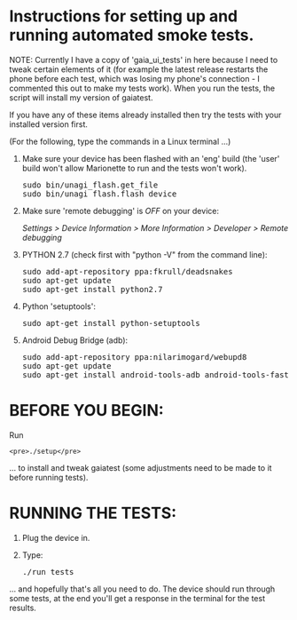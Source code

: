 Instructions for setting up and running automated smoke tests.
==============================================================

NOTE: Currently I have a copy of 'gaia_ui_tests' in here because I need to tweak certain elements
      of it (for example the latest release restarts the phone before each test, which was losing
      my phone's connection - I commented this out to make my tests work).
      When you run the tests, the script will install my version of gaiatest.


If you have any of these items already installed then try the tests with your installed version first.


(For the following, type the commands in a Linux terminal ...)

1. Make sure your device has been flashed with an 'eng' build (the 'user' build
   won't allow Marionette to run and the tests won't work).

   <pre>
   sudo bin/unagi_flash.get_file
   sudo bin/unagi_flash.flash_device
   </pre>


2. Make sure 'remote debugging' is *OFF* on your device:

   *Settings > Device Information > More Information >  Developer > Remote debugging*


3. PYTHON 2.7 (check first with "python -V" from the command line):

   <pre>
   sudo add-apt-repository ppa:fkrull/deadsnakes
   sudo apt-get update
   sudo apt-get install python2.7
   </pre>


4. Python 'setuptools':

   <pre>
   sudo apt-get install python-setuptools
   </pre>


5. Android Debug Bridge (adb):

   <pre>
   sudo add-apt-repository ppa:nilarimogard/webupd8
   sudo apt-get update
   sudo apt-get install android-tools-adb android-tools-fastboot
   </pre>



BEFORE YOU BEGIN:
=================

Run 

    <pre>./setup</pre>

... to install and tweak gaiatest (some adjustments need to be made to it before running tests).


RUNNING THE TESTS:
==================

1. Plug the device in.

2. Type:

    <pre>./run_tests</pre>


... and hopefully that's all you need to do. The device should run through some tests, at the end you'll
get a response in the terminal for the test results.
